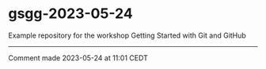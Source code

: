# gsgg-2023-05-24
Example repository for the workshop Getting Started with Git and GitHub

***

Comment made 2023-05-24 at 11:01 CEDT